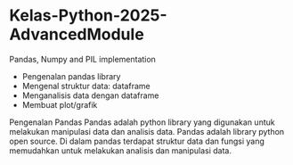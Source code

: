 # Kelas-Python-2025-AdvancedModule
Pandas, Numpy and PIL implementation

* Pengenalan pandas library
* Mengenal struktur data: dataframe
* Menganalisis data dengan dataframe
* Membuat plot/grafik

Pengenalan Pandas
Pandas adalah python library yang digunakan untuk melakukan manipulasi data dan analisis data.
Pandas adalah library python open source.
Di dalam pandas terdapat struktur data dan fungsi yang memudahkan untuk melakukan analisis dan manipulasi data.

